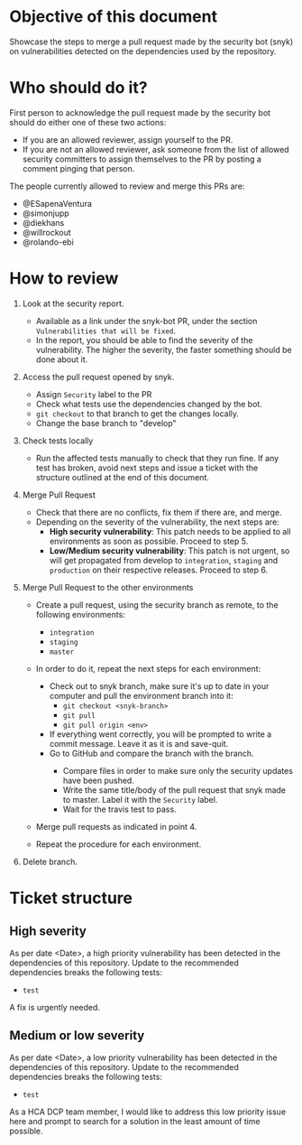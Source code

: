 # Objective of this document

Showcase the steps to merge a pull request made by the security bot (snyk) on vulnerabilities detected on the dependencies used by the repository.

# Who should do it?

First person to acknowledge the pull request made by the security bot should do either one of these two actions:

- If you are an allowed reviewer, assign yourself to the PR.
- If you are not an allowed reviewer, ask someone from the list of allowed security committers to assign themselves to the PR by posting a comment pinging that person.

The people currently allowed to review and merge this PRs are:

- @ESapenaVentura
- @simonjupp
- @diekhans
- @willrockout
- @rolando-ebi

<!Anyone else?>

# How to review

1. Look at the security report.
   
   - Available as a link under the snyk-bot PR, under the section `Vulnerabilities that will be fixed`.
   - In the report, you should be able to find the severity of the vulnerability. The higher the severity, the faster something should be done about it.

1. Access the pull request opened by snyk.

   - Assign `Security` label to the PR
   - Check what tests use the dependencies changed by the bot.
   - `git checkout` to that branch to get the changes locally.
   - Change the base branch to "develop"

1. Check tests locally
   
   - Run the affected tests manually to check that they run fine. If any test has broken, avoid next steps and issue a ticket with the structure outlined at the end of this document.
   
1. Merge Pull Request
   
   - Check that there are no conflicts, fix them if there are, and merge.
   - Depending on the severity of the vulnerability, the next steps are:
      - **High security vulnerability**: This patch needs to be applied to all environments as soon as possible. Proceed to step 5.
      - **Low/Medium security vulnerability**: This patch is not urgent, so will get propagated from develop to `integration`, `staging` and `production` on their respective releases. Proceed to step 6.
   
1. Merge Pull Request to the other environments
   
   <!-- IMPORTANT: SHOULD WE RUN THE TESTS FOR EACH ENVIRONMENT? -->
   
   - Create a pull request, using the security branch as remote, to the following environments:
     
     - `integration`
     - `staging`
     - `master`
   
   - In order to do it, repeat the next steps for each environment:
     - Check out to snyk branch, make sure it's up to date in your computer and pull the environment branch into it:
        - `git checkout <snyk-branch>`
        - `git pull`
        - `git pull origin <env>`
     - If everything went correctly, you will be prompted to write a commit message. Leave it as it is and save-quit.
     - Go to GitHub and compare the <env> branch with the <snyk> branch.
        - Compare files in order to make sure only the security updates have been pushed.
        - Write the same title/body of the pull request that snyk made to master. Label it with the `Security` label.
        - Wait for the travis test to pass.
        
   - Merge pull requests as indicated in point 4.
   - Repeat the procedure for each environment.
  
1. Delete branch.
      
# Ticket structure

## High severity

<!-- Please follow the next pattern for the title of the ticket: 
[URGENT] High severity security issue - PR #<Number of PR>-->

As per date \<Date\>, a high priority vulnerability has been detected in the dependencies of this repository. Update to the recommended dependencies breaks the following tests:

- `test`

A fix is urgently needed.

## Medium or low severity
<!-- Please follow the next pattern for the title of the ticket: 
low/medium severity security issue - PR #<Number of PR>-->

As per date \<Date\>, a low priority vulnerability has been detected in the dependencies of this repository. Update to the recommended dependencies breaks the following tests:

- `test`

As a HCA DCP team member, I would like to address this low priority issue here and prompt to search for a solution in the least amount of time possible.